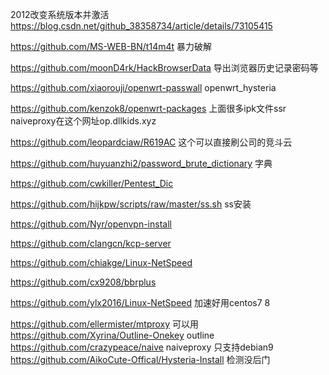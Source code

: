 2012改变系统版本并激活
https://blog.csdn.net/github_38358734/article/details/73105415


https://github.com/MS-WEB-BN/t14m4t 暴力破解


https://github.com/moonD4rk/HackBrowserData 导出浏览器历史记录密码等


https://github.com/xiaorouji/openwrt-passwall     openwrt_hysteria

https://github.com/kenzok8/openwrt-packages  上面很多ipk文件ssr naiveproxy在这个网址op.dllkids.xyz

https://github.com/leopardciaw/R619AC  这个可以直接刷公司的竞斗云



https://github.com/huyuanzhi2/password_brute_dictionary 字典

https://github.com/cwkiller/Pentest_Dic


https://github.com/hijkpw/scripts/raw/master/ss.sh ss安装

https://github.com/Nyr/openvpn-install

https://github.com/clangcn/kcp-server

https://github.com/chiakge/Linux-NetSpeed

https://github.com/cx9208/bbrplus


https://github.com/ylx2016/Linux-NetSpeed 加速好用centos7 8



https://github.com/ellermister/mtproxy         可以用
https://github.com/Xyrina/Outline-Onekey        outline
https://github.com/crazypeace/naive                  naiveproxy  只支持debian9
https://github.com/AikoCute-Offical/Hysteria-Install     检测没后门

